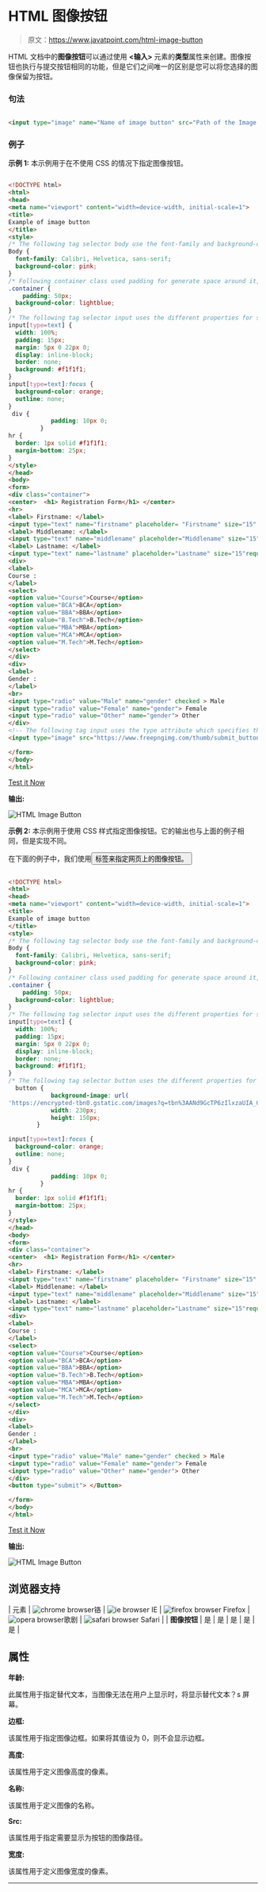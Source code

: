 # HTML 图像按钮

> 原文：<https://www.javatpoint.com/html-image-button>

HTML 文档中的**图像按钮**可以通过使用 **<输入>** 元素的**类型**属性来创建。图像按钮也执行与提交按钮相同的功能，但是它们之间唯一的区别是您可以将您选择的图像保留为按钮。

### 句法

```html

<input type="image" name="Name of image button" src="Path of the Image file? border="Specfiy Image Border " alt="text">

```

### 例子

**示例 1:** 本示例用于在不使用 CSS 的情况下指定图像按钮。

```html

<!DOCTYPE html>
<html>
<head>
<meta name="viewport" content="width=device-width, initial-scale=1">
<title>
Example of image button
</title>
<style>
/* The following tag selector body use the font-family and background-color properties for body of a page*/
Body {
  font-family: Calibri, Helvetica, sans-serif;
  background-color: pink;
}
/* Following container class used padding for generate space around it, and also use a background-color for specifying the lightblue color as a background */  
.container {
    padding: 50px;
  background-color: lightblue;
}
/* The following tag selector input uses the different properties for specifying the text field. */
input[type=text] {
  width: 100%;
  padding: 15px;
  margin: 5px 0 22px 0;
  display: inline-block;
  border: none;
  background: #f1f1f1;
}
input[type=text]:focus {
  background-color: orange;
  outline: none;
}
 div {
            padding: 10px 0;
         }
hr {
  border: 1px solid #f1f1f1;
  margin-bottom: 25px;
}
</style>
</head>
<body>
<form>
<div class="container">
<center>  <h1> Registration Form</h1> </center>
<hr>
<label> Firstname: </label> 
<input type="text" name="firstname" placeholder= "Firstname" size="15" required /> 
<label> Middlename: </label> 
<input type="text" name="middlename" placeholder="Middlename" size="15" required /> 
<label> Lastname: </label>  
<input type="text" name="lastname" placeholder="Lastname" size="15"required /> 
<div>
<label> 
Course :
</label> 
<select>
<option value="Course">Course</option>
<option value="BCA">BCA</option>
<option value="BBA">BBA</option>
<option value="B.Tech">B.Tech</option>
<option value="MBA">MBA</option>
<option value="MCA">MCA</option>
<option value="M.Tech">M.Tech</option>
</select>
</div>
<div>
<label> 
Gender :
</label>
<br>
<input type="radio" value="Male" name="gender" checked > Male 
<input type="radio" value="Female" name="gender"> Female 
<input type="radio" value="Other" name="gender"> Other
</div>
<!-- The following tag input uses the type attribute which specifies the image, and the src attribute for specifying the path of an image, with the height and width attributes. -->
<input type="image" src="https://www.freepngimg.com/thumb/submit_button/25497-9-submit-button-photos.png" name="submit" width="100" height="48" alt="submit"/>

</form>
</body>  
</html>

```

[Test it Now](https://www.javatpoint.com/oprweb/test.jsp?filename=HTMLImageButton1)

**输出:**

![HTML Image Button](img/3fdaa211d538758ac76830a02cd8939a.png)

**示例 2:** 本示例用于使用 CSS 样式指定图像按钮。它的输出也与上面的例子相同，但是实现不同。

在下面的例子中，我们使用<button>标签来指定网页上的图像按钮。</button>

```html

<!DOCTYPE html>
<html>
<head>
<meta name="viewport" content="width=device-width, initial-scale=1">
<title>
Example of image button
</title>
<style>
/* The following tag selector body use the font-family and background-color properties for body of a page*/
Body {
  font-family: Calibri, Helvetica, sans-serif;
  background-color: pink;
}
/* Following container class used padding for generate space around it, and also use a background-color for specifying the lightblue color as a background */  
.container {
    padding: 50px;
  background-color: lightblue;
}
/* The following tag selector input uses the different properties for specifying the text field. */
input[type=text] {
  width: 100%;
  padding: 15px;
  margin: 5px 0 22px 0;
  display: inline-block;
  border: none;
  background: #f1f1f1;
} 
/* The following tag selector button uses the different properties for specifying the image button on a page. */
  button { 
            background-image: url( 
'https://encrypted-tbn0.gstatic.com/images?q=tbn%3AANd9GcTP6zIlxzaUIA_CPMpDXoJXporQUagBpwplwm3tUro3BQDZgNaa'); 
            width: 230px; 
            height: 150px;     
        } 

input[type=text]:focus {
  background-color: orange;
  outline: none;
}
 div {
            padding: 10px 0;
         }
hr {
  border: 1px solid #f1f1f1;
  margin-bottom: 25px;
}
</style>
</head>
<body>
<form>
<div class="container">
<center>  <h1> Registration Form</h1> </center>
<hr>
<label> Firstname: </label> 
<input type="text" name="firstname" placeholder= "Firstname" size="15" required /> 
<label> Middlename: </label> 
<input type="text" name="middlename" placeholder="Middlename" size="15" required /> 
<label> Lastname: </label>  
<input type="text" name="lastname" placeholder="Lastname" size="15"required /> 
<div>
<label> 
Course :
</label> 
<select>
<option value="Course">Course</option>
<option value="BCA">BCA</option>
<option value="BBA">BBA</option>
<option value="B.Tech">B.Tech</option>
<option value="MBA">MBA</option>
<option value="MCA">MCA</option>
<option value="M.Tech">M.Tech</option>
</select>
</div>
<div>
<label> 
Gender :
</label>
<br>
<input type="radio" value="Male" name="gender" checked > Male 
<input type="radio" value="Female" name="gender"> Female 
<input type="radio" value="Other" name="gender"> Other
</div>
<button type="submit"> </Button>

</form>
</body>  
</html>

```

[Test it Now](https://www.javatpoint.com/oprweb/test.jsp?filename=HTMLImageButton2)

**输出:**

![HTML Image Button](img/4138df2c7b1c9409041edb9439da37b1.png)

## 浏览器支持

| 元素 | ![chrome browser](img/4fbdc93dc2016c5049ed108e7318df19.png)铬 | ![ie browser](img/83dd23df1fe8373fd5bf054b2c1dd88b.png) IE | ![firefox browser](img/4f001fff393888a8a807ed29b28145d1.png) Firefox | ![opera browser](img/6cad4a592cc69a052056a0577b4aac65.png)歌剧 | ![safari browser](img/a0f6a9711a92203c5dc5c127fe9c9fca.png) Safari |
| **图像按钮** | 是 | 是 | 是 | 是 | 是 |

## 属性

**年龄:**

此属性用于指定替代文本，当图像无法在用户上显示时，将显示替代文本？s 屏幕。

**边框:**

该属性用于指定图像边框。如果将其值设为 0，则不会显示边框。

**高度:**

该属性用于定义图像高度的像素。

**名称:**

该属性用于定义图像的名称。

**Src:**

该属性用于指定需要显示为按钮的图像路径。

**宽度:**

该属性用于定义图像宽度的像素。

* * *